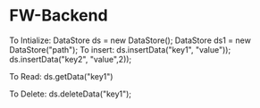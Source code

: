 # FW-Backend
To Intialize:
  DataStore ds = new DataStore();
  DataStore ds1 = new DataStore("path");
To insert:
    ds.insertData("key1", "value"));
    ds.insertData("key2", "value",2));

To Read:
  ds.getData("key1")

To Delete:
  ds.deleteData("key1");
